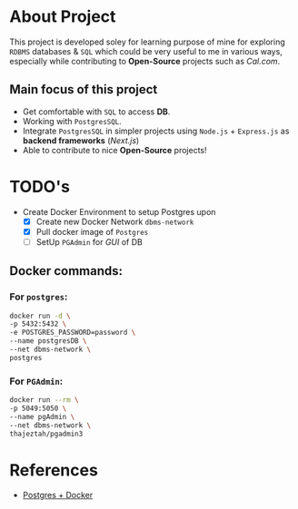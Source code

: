 # About Project
This project is developed soley for learning purpose of mine for exploring `RDBMS` databases & `SQL` which could be very useful to me in various ways, especially while contributing to **Open-Source** projects such as *Cal.com*.

## Main focus of this project
- Get comfortable with `SQL` to access **DB**.
- Working with `PostgresSQL`.
- Integrate `PostgresSQL` in simpler projects using `Node.js` + `Express.js` as **backend frameworks** (*Next.js*)
- Able to contribute to nice **Open-Source** projects!

# TODO's
- Create Docker Environment to setup Postgres upon
    - [x] Create new Docker Network `dbms-network`
    - [x] Pull docker image of `Postgres`
    - [ ] SetUp `PGAdmin` for *GUI* of DB

## Docker commands:
### For `postgres`:
```bash
docker run -d \
-p 5432:5432 \
-e POSTGRES_PASSWORD=password \
--name postgresDB \
--net dbms-network \
postgres
```
### For `PGAdmin`:
```bash
docker run --rm \
-p 5049:5050 \
--name pgAdmin \
--net dbms-network \
thajeztah/pgadmin3
```
# References 
- [Postgres + Docker](https://www.commandprompt.com/education/how-to-create-a-postgresql-database-in-docker/)
